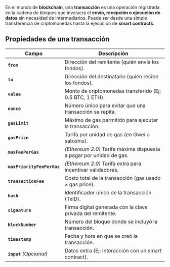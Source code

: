 
En el mundo de **blockchain**, una **transacción** es una operación registrada en la cadena de bloques que involucra el **envío, recepción o ejecución de datos** sin necesidad de intermediarios. Puede ser desde una simple transferencia de criptomonedas hasta la ejecución de **smart contracts**.

## **Propiedades de una transacción**

| **Campo**                  | **Descripción**                                                     |
| -------------------------- | ------------------------------------------------------------------- |
| **`from`**                 | Dirección del remitente (quién envía los fondos).                   |
| **`to`**                   | Dirección del destinatario (quién recibe los fondos).               |
| **`value`**                | Monto de criptomonedas transferido (Ej: 0.5 BTC, 1 ETH).            |
| **`nonce`**                | Número único para evitar que una transacción se repita.             |
| **`gasLimit`**             | Máximo de gas permitido para ejecutar la transacción.               |
| **`gasPrice`**             | Tarifa por unidad de gas (en Gwei o satoshis).                      |
| **`maxFeePerGas`**         | *(Ethereum 2.0)* Tarifa máxima dispuesta a pagar por unidad de gas. |
| **`maxPriorityFeePerGas`** | *(Ethereum 2.0)* Tarifa extra para incentivar validadores.          |
| **`transactionFee`**       | Costo total de la transacción (gas usado × gas price).              |
| **`hash`**                 | Identificador único de la transacción (TxID).                       |
| **`signature`**            | Firma digital generada con la clave privada del remitente.          |
| **`blockNumber`**          | Número del bloque donde se incluyó la transacción.                  |
| **`timestamp`**            | Fecha y hora en que se creó la transacción.                         |
| **`input`** *(Opcional)*   | Datos extra (Ej: interacción con un smart contract).                |
